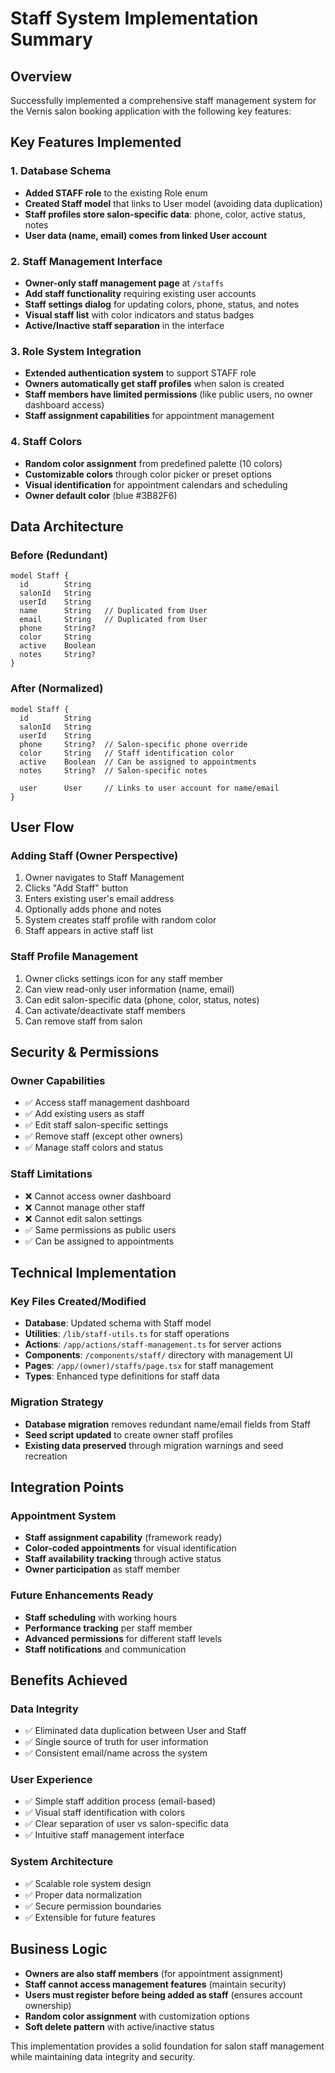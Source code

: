 # Staff System Implementation Summary

## Overview
Successfully implemented a comprehensive staff management system for the Vernis salon booking application with the following key features:

## Key Features Implemented

### 1. Database Schema
- **Added STAFF role** to the existing Role enum
- **Created Staff model** that links to User model (avoiding data duplication)
- **Staff profiles store salon-specific data**: phone, color, active status, notes
- **User data (name, email) comes from linked User account**

### 2. Staff Management Interface
- **Owner-only staff management page** at `/staffs`
- **Add staff functionality** requiring existing user accounts
- **Staff settings dialog** for updating colors, phone, status, and notes
- **Visual staff list** with color indicators and status badges
- **Active/Inactive staff separation** in the interface

### 3. Role System Integration
- **Extended authentication system** to support STAFF role
- **Owners automatically get staff profiles** when salon is created
- **Staff members have limited permissions** (like public users, no owner dashboard access)
- **Staff assignment capabilities** for appointment management

### 4. Staff Colors
- **Random color assignment** from predefined palette (10 colors)
- **Customizable colors** through color picker or preset options
- **Visual identification** for appointment calendars and scheduling
- **Owner default color** (blue #3B82F6)

## Data Architecture

### Before (Redundant)
```prisma
model Staff {
  id        String
  salonId   String
  userId    String
  name      String   // Duplicated from User
  email     String   // Duplicated from User
  phone     String?
  color     String
  active    Boolean
  notes     String?
}
```

### After (Normalized)
```prisma
model Staff {
  id        String
  salonId   String  
  userId    String
  phone     String?  // Salon-specific phone override
  color     String   // Staff identification color
  active    Boolean  // Can be assigned to appointments
  notes     String?  // Salon-specific notes
  
  user      User     // Links to user account for name/email
}
```

## User Flow

### Adding Staff (Owner Perspective)
1. Owner navigates to Staff Management
2. Clicks "Add Staff" button
3. Enters existing user's email address
4. Optionally adds phone and notes
5. System creates staff profile with random color
6. Staff appears in active staff list

### Staff Profile Management
1. Owner clicks settings icon for any staff member
2. Can view read-only user information (name, email)
3. Can edit salon-specific data (phone, color, status, notes)
4. Can activate/deactivate staff members
5. Can remove staff from salon

## Security & Permissions

### Owner Capabilities
- ✅ Access staff management dashboard
- ✅ Add existing users as staff
- ✅ Edit staff salon-specific settings
- ✅ Remove staff (except other owners)
- ✅ Manage staff colors and status

### Staff Limitations
- ❌ Cannot access owner dashboard
- ❌ Cannot manage other staff
- ❌ Cannot edit salon settings
- ✅ Same permissions as public users
- ✅ Can be assigned to appointments

## Technical Implementation

### Key Files Created/Modified
- **Database**: Updated schema with Staff model
- **Utilities**: `/lib/staff-utils.ts` for staff operations
- **Actions**: `/app/actions/staff-management.ts` for server actions
- **Components**: `/components/staff/` directory with management UI
- **Pages**: `/app/(owner)/staffs/page.tsx` for staff management
- **Types**: Enhanced type definitions for staff data

### Migration Strategy
- **Database migration** removes redundant name/email fields from Staff
- **Seed script updated** to create owner staff profiles
- **Existing data preserved** through migration warnings and seed recreation

## Integration Points

### Appointment System
- **Staff assignment capability** (framework ready)
- **Color-coded appointments** for visual identification
- **Staff availability tracking** through active status
- **Owner participation** as staff member

### Future Enhancements Ready
- **Staff scheduling** with working hours
- **Performance tracking** per staff member
- **Advanced permissions** for different staff levels
- **Staff notifications** and communication

## Benefits Achieved

### Data Integrity
- ✅ Eliminated data duplication between User and Staff
- ✅ Single source of truth for user information
- ✅ Consistent email/name across the system

### User Experience
- ✅ Simple staff addition process (email-based)
- ✅ Visual staff identification with colors
- ✅ Clear separation of user vs salon-specific data
- ✅ Intuitive staff management interface

### System Architecture
- ✅ Scalable role system design
- ✅ Proper data normalization
- ✅ Secure permission boundaries
- ✅ Extensible for future features

## Business Logic
- **Owners are also staff members** (for appointment assignment)
- **Staff cannot access management features** (maintain security)
- **Users must register before being added as staff** (ensures account ownership)
- **Random color assignment** with customization options
- **Soft delete pattern** with active/inactive status

This implementation provides a solid foundation for salon staff management while maintaining data integrity and security.
